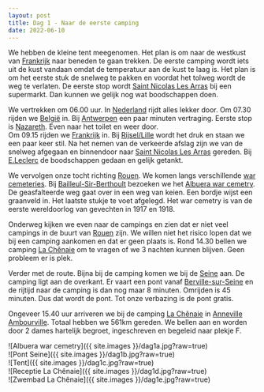 ```yaml
---
layout: post
title: Dag 1 - Naar de eerste camping
date: 2022-06-10
---
```

We hebben de kleine tent meegenomen. Het plan is om naar de westkust van [Frankrijk](https://nl.wikipedia.org/wiki/Frankrijk) naar beneden te gaan trekken. De eerste camping wordt iets uit de kust vandaan omdat de temperatuur aan de kust te laag is.
Het plan is om het eerste stuk de snelweg te pakken en voordat het tolweg wordt de weg te verlaten. De eerste stop wordt [Saint Nicolas Les Arras](https://nl.wikipedia.org/wiki/Saint-Nicolas_(Pas-de-Calais)) bij een supermarkt. Dan kunnen we gelijk nog wat boodschappen doen.  

We vertrekken om 06.00 uur. In [Nederland](https://nl.wikipedia.org/wiki/Nederland) rijdt alles lekker door. Om 07.30 rijden we [België](https://nl.wikipedia.org/wiki/Belgi%C3%AB) in. Bij [Antwerpen](https://nl.wikipedia.org/wiki/Antwerpen_(stad)) een paar minuten vertraging. Eerste stop is [Nazareth](https://nl.wikipedia.org/wiki/Nazareth_(Belgi%C3%AB)). Even naar het toilet en weer door.  
Om 09.15 rijden we [Frankrijk](https://nl.wikipedia.org/wiki/Frankrijk) in. Bij [Rijsel/Lille](https://nl.wikipedia.org/wiki/Rijsel) wordt het druk en staan we een paar keer stil. Na het nemen van de verkeerde afslag zijn we van de snelweg afgegaan en binnendoor naar [Saint Nicolas Les Arras](https://nl.wikipedia.org/wiki/Saint-Nicolas_(Pas-de-Calais)) gereden. Bij [E.Leclerc](https://www.e.leclerc/mag/e-leclerc-saint-nicolas) de boodschappen gedaan en gelijk getankt.  

We vervolgen onze tocht richting [Rouen](https://nl.wikipedia.org/wiki/Rouen). We komen langs verschillende [war cemeteries](http://www.warcemeteries.nl/). Bij [Bailleul-Sir-Berthoult](https://nl.wikipedia.org/wiki/Bailleul-Sir-Berthoult) bezoeken we het [Albuera war cemetry](https://nl.wikipedia.org/wiki/Albuera_Cemetery).  De geasfalteerde weg gaat over in een weg van keien. Een bordje wijst een graanveld in. Het laatste stukje te voet afgelegd. Het war cemetry is van de eerste wereldoorlog van gevechten in 1917 en 1918.  

Onderweg kijken we even naar de campings en zien dat er niet veel campings in de buurt van [Rouen](https://nl.wikipedia.org/wiki/Rouen) zijn. We willen niet het risico lopen dat we bij een camping aankomen en dat er geen plaats is. Rond 14.30 bellen we camping [La Chênaie](http://www.campingnaturistelachenaie.fr/) om te vragen of we 3 nachten kunnen blijven. Geen probleem er is plek.  

Verder met de route. Bijna bij de camping komen we bij de [Seine](https://nl.wikipedia.org/wiki/Seine) aan. De camping ligt aan de overkant. Er vaart een pont vanaf [Berville-sur-Seine](https://nl.wikipedia.org/wiki/Berville-sur-Seine) en de rijtijd naar de camping is dan nog maar 8 minuten. Omrijden is 45 minuten. Dus dat wordt de pont. Tot onze verbazing is de pont gratis.

Ongeveer 15.40 uur arriveren we bij de camping [La Chênaie](http://www.campingnaturistelachenaie.fr/) in [Anneville Ambourville](https://nl.wikipedia.org/wiki/Anneville-Ambourville). Totaal hebben we 561km gereden. We bellen aan en worden door 2 dames hartelijk begroet, ingeschreven en begeleid naar plekje F.

![Albuera war cemetry]({{ site.images }}/dag1a.jpg?raw=true)  
![Pont Seine]({{ site.images }}/dag1b.jpg?raw=true)  
![Tent]({{ site.images }}/dag1c.jpg?raw=true)  
![Receptie La Chênaie]({{ site.images }}/dag1d.jpg?raw=true)  
![Zwembad La Chênaie]({{ site.images }}/dag1e.jpg?raw=true)
